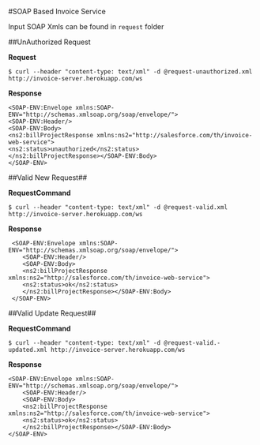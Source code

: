 #SOAP Based Invoice Service

Input SOAP Xmls can be found in `request` folder

##UnAuthorized Request

**Request**


    $ curl --header "content-type: text/xml" -d @request-unauthorized.xml http://invoice-server.herokuapp.com/ws

**Response**

    <SOAP-ENV:Envelope xmlns:SOAP-ENV="http://schemas.xmlsoap.org/soap/envelope/">
    <SOAP-ENV:Header/>
    <SOAP-ENV:Body>
    <ns2:billProjectResponse xmlns:ns2="http://salesforce.com/th/invoice-web-service">
    <ns2:status>unauthorized</ns2:status>
    </ns2:billProjectResponse></SOAP-ENV:Body>
    </SOAP-ENV>
  
##Valid New Request##

**RequestCommand**

    $ curl --header "content-type: text/xml" -d @request-valid.xml http://invoice-server.herokuapp.com/ws

**Response**

     <SOAP-ENV:Envelope xmlns:SOAP-ENV="http://schemas.xmlsoap.org/soap/envelope/">
        <SOAP-ENV:Header/>
        <SOAP-ENV:Body>
        <ns2:billProjectResponse xmlns:ns2="http://salesforce.com/th/invoice-web-service">
        <ns2:status>ok</ns2:status>
        </ns2:billProjectResponse></SOAP-ENV:Body>
     </SOAP-ENV>
     
##Valid Update Request##

**RequestCommand**

    $ curl --header "content-type: text/xml" -d @request-valid.-updated.xml http://invoice-server.herokuapp.com/ws

**Response**

    <SOAP-ENV:Envelope xmlns:SOAP-ENV="http://schemas.xmlsoap.org/soap/envelope/">
        <SOAP-ENV:Header/>
        <SOAP-ENV:Body>
        <ns2:billProjectResponse xmlns:ns2="http://salesforce.com/th/invoice-web-service">
        <ns2:status>ok</ns2:status>
        </ns2:billProjectResponse></SOAP-ENV:Body>
    </SOAP-ENV>
    